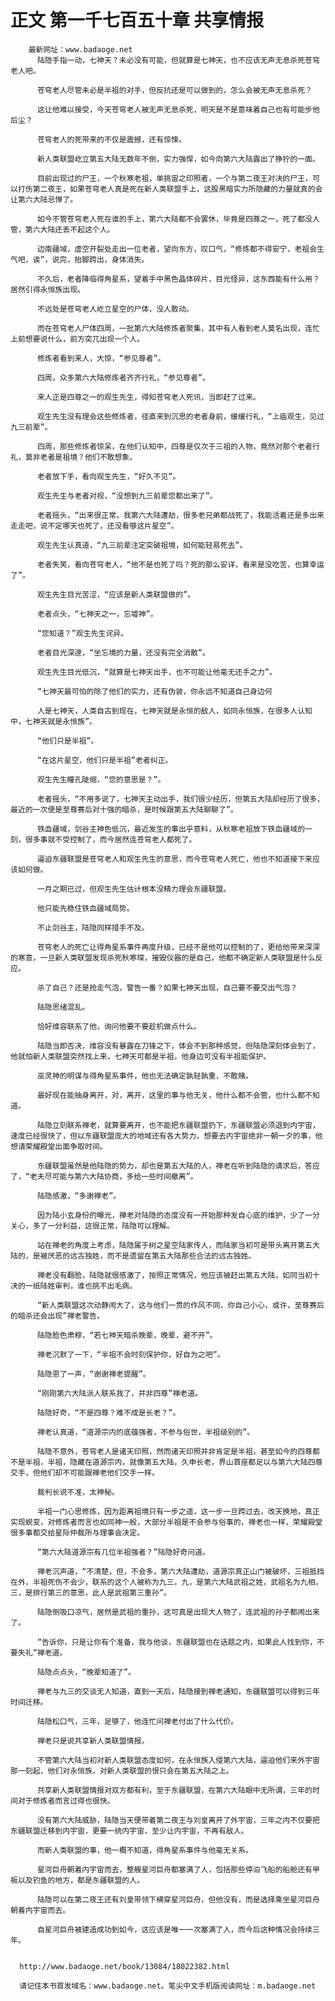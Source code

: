 # 正文 第一千七百五十章 共享情报
        最新网址：www.badaoge.net
          陆隐手指一动，七神天？未必没有可能，但就算是七神天，也不应该无声无息杀死苍穹老人吧。
      
          苍穹老人尽管未必是半祖的对手，但反抗还是可以做到的，怎么会被无声无息杀死？
      
          这让他难以接受，今天苍穹老人被无声无息杀死，明天是不是意味着自己也有可能步他后尘？
      
          苍穹老人的死带来的不仅是震撼，还有惊悚。
      
          新人类联盟屹立第五大陆无数年不倒，实力强悍，如今向第六大陆露出了狰狞的一面。
      
          目前出现过的尸王，一个秋寒老祖，单挑宙之印照者，一个与第二夜王对决的尸王，可以打伤第二夜王，如果苍穹老人真是死在新人类联盟手上，这股黑暗实力所隐藏的力量就真的会让第六大陆忌惮了。
      
          如今不管苍穹老人死在谁的手上，第六大陆都不会罢休，毕竟是四尊之一，死了都没人管，第六大陆还丢不起这个人。
      
          边南疆域，虚空开裂处走出一位老者，望向东方，叹口气，“修炼都不得安宁，老祖会生气吧，诶”，说完，抬脚跨出，身体消失。
      
          不久后，老者降临得角星系，望着手中黑色晶体碎片，目光怪异，这东西能有什么用？居然引得永恒族出现。
      
          不远处是苍穹老人屹立星空的尸体，没人敢动。
      
          而在苍穹老人尸体四周，一批第六大陆修炼者聚集，其中有人看到老人莫名出现，连忙上前想要说什么，前方突兀出现一个人。
      
          修炼者看到来人，大惊，“参见尊者”。
      
          四周，众多第六大陆修炼者齐齐行礼，“参见尊者”。
      
          来人正是四尊之一的观生先生，得知苍穹老人死讯，当即赶了过来。
      
          观生先生没有理会这些修炼者，径直来到沉思的老者身前，缓缓行礼，“上庙观生，见过九三前辈”。
      
          四周，那些修炼者惊呆，在他们认知中，四尊是仅次于三祖的人物，竟然对那个老者行礼，莫非老者是祖境？他们不敢想象。
      
          老者放下手，看向观生先生，“好久不见”。
      
          观生先生与老者对视，“没想到九三前辈您都出来了”。
      
          老者摇头，“出来很正常，我第六大陆遭劫，很多老兄弟都战死了，我能活着还是多出来走走吧，说不定哪天也死了，还没看够这片星空”。
      
          观生先生认真道，“九三前辈注定突破祖境，如何能轻易死去”。
      
          老者失笑，看向苍穹老人，“他不是也死了吗？死的那么安详，看来是没吃苦，也算幸运了”。
      
          观生先生目光苦涩，“应该是新人类联盟做的”。
      
          老者点头，“七神天之一，忘墟神”。
      
          “您知道？”观生先生诧异。
      
          老者目光深邃，“坐忘境的力量，还没有完全消散”。
      
          观生先生目光低沉，“就算是七神天出手，也不可能让他毫无还手之力”。
      
          “七神天最可怕的除了他们的实力，还有伪装，你永远不知道自己身边何
      
          人是七神天，人类自古到现在，七神天就是永恒的敌人，如同永恒族，在很多人认知中，七神天就是永恒族”。
      
          “他们只是半祖”。
      
          “在这片星空，他们只是半祖”老者纠正。
      
          观生先生瞳孔陡缩，“您的意思是？”。
      
          老者摇头，“不用多说了，七神天主动出手，我们很少经历，但第五大陆却经历了很多，最近的一次便是至尊赛后对十强的暗杀，是时候跟第五大陆聊聊了”。
      
          铁血疆域，剑谷主神色低沉，最近发生的事出乎意料，从秋寒老祖放下铁血疆域的一刻，很多事就不受控制了，而今居然连苍穹老人都死了。
      
          逼迫东疆联盟是苍穹老人和观生先生的意思，而今苍穹老人死亡，他也不知道接下来应该如何做。
      
          一月之期已过，但观生先生估计根本没精力理会东疆联盟。
      
          他只能先稳住铁血疆域局势。
      
          不止剑谷主，陆隐同样措手不及。
      
          苍穹老人的死亡让得角星系事件再度升级，已经不是他可以控制的了，更给他带来深深的寒意，一旦新人类联盟发现杀死秋寒琛，摧毁仪器的是自己，他都不确定新人类联盟是什么反应。
      
          杀了自己？还是抢走气泡，警告一番？如果七神天出现，自己要不要交出气泡？
      
          陆隐思绪混乱。
      
          恰好维容联系了他，询问他要不要趁机做点什么。
      
          陆隐当即否决，维容没有暴露在刀锋之下，体会不到那种感觉，但陆隐深刻体会到了，他就怕新人类联盟突然找上来，七神天可都是半祖，他身边可没有半祖能保护。
      
          巫灵神的明谋与得角星系事件，他也无法确定孰轻孰重，不敢赌。
      
          最好现在能抽身离开，对，离开，这里的事与他无关，他什么都不会管，也什么都不知道。
      
          陆隐立刻联系禅老，就算要离开，也不能把东疆联盟扔下，东疆联盟必须退到内宇宙，速度已经很快了，但以东疆联盟庞大的地域还有各大势力，想要去内宇宙绝非一朝一夕的事，他想请荣耀殿堂出面争取时间。
      
          东疆联盟虽然是他陆隐的势力，却也是第五大陆的人，禅老在听到陆隐的请求后，答应了，“老夫尽可能与第六大陆协商，多给一些时间撤离”。
      
          陆隐感激，“多谢禅老”。
      
          因为陆小玄身份的曝光，禅老对陆隐的态度没有一开始那种发自心底的维护，少了一分关心，多了一分利益，这很正常，陆隐可以理解。
      
          站在禅老的角度上考虑，陆隐属于树之星空陆家传人，而陆家当初可是带头离开第五大陆的，是被厌恶的远古独姓，而不是遗留在第五大陆那些合法的远古独姓。
      
          禅老没有翻脸，陆隐就很感激了，按照正常情况，他应该被赶出第五大陆，如同当初十决的一纸陆姓审判，谁也挑不出毛病。
      
          “新人类联盟这次动静闹大了，这与他们一贯的作风不同，你自己小心，或许，至尊赛后的暗杀还会出现”禅老警告。
      
          陆隐脸色肃穆，“若七神天暗杀晚辈，晚辈，避不开”。
      
          禅老沉默了一下，“半祖不会时刻保护你，好自为之吧”。
      
          陆隐恩了一声，“谢谢禅老提醒”。
      
          “刚刚第六大陆派人联系我了，并非四尊”禅老道。
      
          陆隐好奇，“不是四尊？难不成是长老？”。
      
          禅老认真道，“道源宗内的底蕴强者，不参与俗世，半祖级别的”。
      
          陆隐不意外，苍穹老人是诸天印照，然而诸天印照并非肯定是半祖，甚至如今的四尊都不是半祖，半祖，隐藏在道源宗内，就像第五大陆，久申长老，界山首座都足以与第六大陆四尊交手，但他们却不可能跟禅老他们交手一样。
      
          裁判长说不准，太神秘。
      
          半祖一门心思修炼，因为距离祖境只有一步之遥，这一步一旦跨过去，改天换地，真正实现蜕变，对修炼者而言也如同神一般，大部分半祖是不会参与俗事的，禅老也一样，荣耀殿堂很多事都交给星际仲裁所与理事会决定。
      
          “第六大陆道源宗有几位半祖强者？”陆隐好奇问道。
      
          禅老沉声道，“不清楚，但，不会多，第六大陆遭劫，道源宗真正山门被破坏，三祖抵挡在外，半祖死伤不会少，联系的这个人被称为九三，九，是第六大陆武祖之姓，武祖名为九相，三，是排行第三的意思，此人是武祖第三重孙”。
      
          陆隐倒吸口凉气，居然是武祖的重孙，这可真是出现大人物了，连武祖的孙子都闹出来了。
      
          “告诉你，只是让你有个准备，我与他谈，东疆联盟也在话题之内，如果此人找到你，不要失礼”禅老道。
      
          陆隐点点头，“晚辈知道了”。
      
          禅老与九三的交谈无人知道，直到一天后，陆隐接到禅老通知，东疆联盟可以得到三年时间迁移。
      
          陆隐松口气，三年，足够了，他连忙问禅老付出了什么代价。
      
          禅老只是说共享新人类联盟情报。
      
          不管第六大陆当初对新人类联盟态度如何，在永恒族入侵第六大陆，逼迫他们来外宇宙那一刻起，他们对永恒族，对新人类联盟的恨只会在第五大陆之上。
      
          共享新人类联盟情报对双方都有利，至于东疆联盟，在第六大陆眼中无所谓，三年的时间对于修炼者而言过得也很快。
      
          没有第六大陆威胁，陆隐当天便带着第二夜王与刘皇离开了外宇宙，三年之内不仅要把东疆联盟迁移到内宇宙，更要一统内宇宙，至少让内宇宙，不再有敌人。
      
          而新人类联盟的事，他一概不知道，得角星系事件与他毫无关系。
      
          星河巨舟朝着内宇宙而去，整艘星河巨舟都塞满了人，包括那些停泊飞船的船舱还有甲板以及钓鱼的地方，都是东疆联盟的人。
      
          陆隐可以在第二夜王还有刘皇带领下横穿星河巨舟，但他没有，而是选择乘坐星河巨舟朝着内宇宙而去。
      
          自星河巨舟被建造成功到如今，这应该是唯一一次塞满了人，而今后这种情况会持续三年。
      
      
      http://www.badaoge.net/book/13084/18022382.html
      
      请记住本书首发域名：www.badaoge.net。笔尖中文手机版阅读网址：m.badaoge.net
